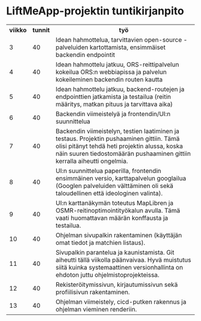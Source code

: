 <h1>LiftMeApp-projektin tuntikirjanpito</h1>

<table>
  <tr>
    <th>viikko</th>
    <th>tunnit</th>
    <th>työ</th>
  </tr>
  <tr>
    <td>3</td>
    <td>40</td>
    <td>Idean hahmottelua, tarvittavien open-source -palveluiden kartottamista, ensimmäiset backendin endpointit</td>
  </tr>
  <tr>
    <td>4</td>
    <td>40</td>
    <td>Idean hahmottelu jatkuu, ORS-reittipalvelun kokeilua ORS:n webbiapissa ja palvelun kokeileminen backendin routen kautta</td>
  </tr>
  <tr>
    <td>5</td>
    <td>40</td>
    <td>Idean hahmottelu jatkuu, backend-routejen ja endpointtien jatkamista ja testailua (reitin määritys, matkan pituus ja tarvittava aika)</td>
  </tr>
  <tr>
    <td>6</td>
    <td>40</td>
    <td>Backendin viimeistelyä ja frontendin/UI:n suunnittelua</td>
  </tr>
  <tr>
    <td>7</td>
    <td>40</td>
    <td>Backendin viimeistelyn, testien laatiminen ja testaus. Projektin pushaaminen gittiin. Tämä olisi pitänyt tehdä heti projektin alussa, koska näin suuren tiedostomäärän pushaaminen gittiin kerralla aiheutti ongelmia.</td>
</tr>
<tr>
    <td>8</td>
    <td>40</td>
    <td>UI:n suunnittelua paperilla, frontendin ensimmäinen versio, karttapalvelun googlailua (Googlen palveluiden välttäminen oli sekä taloudellinen että ideologinen valinta).</td>
</tr>
<tr>
    <td>9</td>
    <td>40</td>
    <td>UI:n karttanäkymän toteutus MapLibren ja OSMR-reitinoptimointityökalun avulla. Tämä vaati huomattavan määrän konffausta ja testailua.</td>
</tr>
<tr>
    <td>10</td>
    <td>40</td>
    <td>Ohjelman sivupalkin rakentaminen (käyttäjän omat tiedot ja matchien listaus).</td>
</tr>
<tr>
    <td>11</td>
    <td>40</td>
    <td>Sivupalkin parantelua ja kaunistamista. Git aiheutti tällä viikolla päänvaivaa. Hyvä muistutus siitä kuinka systemaattinen versionhallinta on ehdoton juttu ohjelmistoprojekteissa.</td>
</tr>
<tr>
    <td>12</td>
    <td>40</td>
    <td>Rekisteröitymissivun, kirjautumissivun sekä profiilisivun rakentaminen.</td>
</tr>
<tr>
    <td>13</td>
    <td>40</td>
    <td>Ohjelman viimeistely, cicd-putken rakennus ja ohjelman vieminen renderiin.</td>
</tr>
</table>
